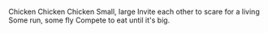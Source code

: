 Chicken Chicken Chicken Small, large
Invite each other to scare for a living
Some run, some fly
Compete to eat until it's big.
